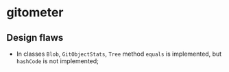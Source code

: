 # gitometer

## Design flaws
* In classes `Blob`, `GitObjectStats`, `Tree` method `equals` is implemented, but `hashCode` is not implemented;

